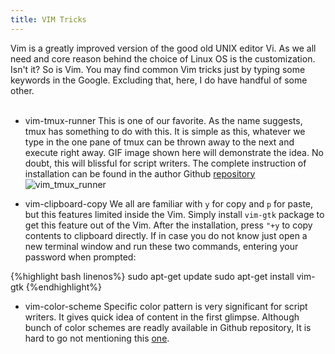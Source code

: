 ```yaml
---
title: VIM Tricks
---
```


Vim is a greatly improved version of the good old UNIX editor Vi. As we all need and core reason behind the choice of Linux OS is the customization. Isn't it? So is Vim. You may find common Vim tricks just by typing some keywords in the Google. Excluding that, here, I do have handful of some other.  
&nbsp;

+ vim-tmux-runner
This is one of our favorite. As the name suggests, tmux has something to do with this. It is simple as this, whatever we type in the one pane of tmux can be thrown away to the next and execute right away. GIF image shown here will demonstrate the idea. No doubt, this will blissful for script writers. The complete instruction of installation can be found in the author Github [repository](https://github.com/christoomey/vim-tmux-runner)   
![vim_tmux_runner](img/vim-tmux-runner.gif)
&nbsp;

+ vim-clipboard-copy
We all are familiar with `y` for copy and `p` for paste, but this features limited inside the Vim. Simply install `vim-gtk` package to get this feature out of the Vim. After the installation, press `"+y` to copy contents to clipboard directly. If in case you do not know just open a new terminal window and run these two commands, entering your password when prompted:

{%highlight bash linenos%}
sudo apt-get update
sudo apt-get install vim-gtk
{%endhighlight%}

+ vim-color-scheme
Specific color pattern is very significant for script writers. It gives quick idea of content in the first glimpse. Although bunch of color schemes are readly available in Github repository, It is hard to go not mentioning this [one](https://github.com/jacoborus/tender.vim).
